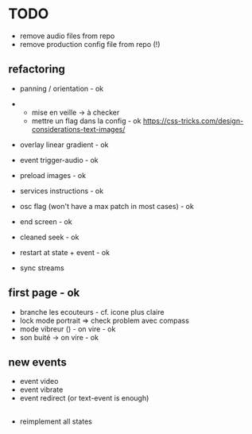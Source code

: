 # TODO

- remove audio files from repo
- remove production config file from repo (!)

## refactoring

- panning / orientation - ok
- - mise en veille -> à checker
  + mettre un flag dans la config - ok
https://css-tricks.com/design-considerations-text-images/
- overlay linear gradient - ok
- event trigger-audio - ok
- preload images - ok
- services instructions - ok
- osc flag (won't have a max patch in most cases) - ok
- end screen - ok
- cleaned seek - ok
- restart at state + event - ok


- sync streams

## first page - ok

- branche les ecouteurs - cf. icone plus claire
- lock mode portrait => check problem avec compass
- mode vibreur () - on vire - ok
- son buité -> on vire - ok

## new events

- event video
- event vibrate
- event redirect (or text-event is enough)

## 
- reimplement all states
